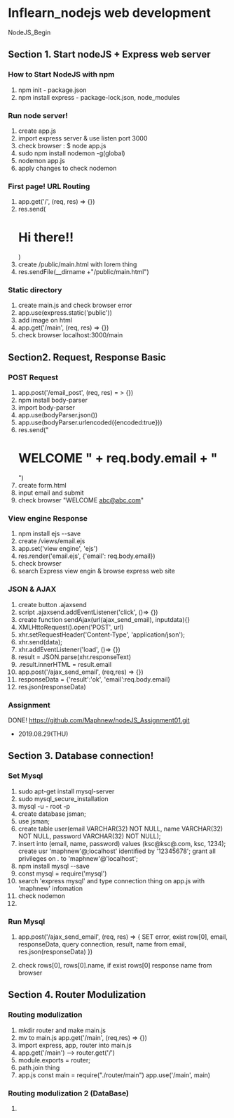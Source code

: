 # Inflearn_nodejs web development
NodeJS_Begin

## Section 1. Start nodeJS + Express web server
### How to Start NodeJS with npm
1. npm init - package.json
2. npm install express - package-lock.json, node_modules

### Run node server!
1. create app.js
2. import express server & use listen port 3000
3. check browser : $ node app.js
4. sudo npm install nodemon -g(global)
5. nodemon app.js
6. apply changes to check nodemon

### First page! URL Routing
1. app.get('/', (req, res) => {})
2. res.send(<h1>Hi there!!</h1>)
3. create /public/main.html with lorem thing
4. res.sendFile(__dirname +"/public/main.html")

### Static directory
1. create main.js and check browser error
2. app.use(express.static('public'))
3. add image on html
4. app.get('/main', (req, res) => {})
5. check browser localhost:3000/main

## Section2. Request, Response Basic

### POST Request
1. app.post('/email_post', (req, res) = > {})
2. npm install body-parser
3. import body-parser
4. app.use(bodyParser.json())
5. app.use(bodyParser.urlencoded({encoded:true}))
6. res.send("<h1>WELCOME " + req.body.email + "</h1>")
7. create form.html
8. input email and submit
9. check browser "WELCOME abc@abc.com"

### View engine Response
1. npm install ejs --save
2. create /views/email.ejs
3. app.set('view engine', 'ejs')
4. res.render('email.ejs', {'email': req.body.email})
5. check browser
6. search Express view engin & browse express web site

### JSON & AJAX
1. create button .ajaxsend
2. script .ajaxsend.addEventListener('click', ()=> {})
3. create function sendAjax(url(ajax_send_email), inputdata){}
4. XMLHttoRequest().open('POST', url)
5. xhr.setRequestHeader('Content-Type', 'application/json');
6. xhr.send(data);
7. xhr.addEventListener('load', ()=> {})
8. result = JSON.parse(xhr.responseText)
9. .result.innerHTML = result.email
10. app.post('/ajax_send_email', (req,res) => {})
11. responseData = {'result':'ok', 'email':req.body.email}
12. res.json(responseData)

### Assignment
DONE!
https://github.com/Maphnew/nodeJS_Assignment01.git

* 2019.08.29(THU)


## Section 3. Database connection!
### Set Mysql 
1. sudo apt-get install mysql-server
2. sudo mysql_secure_installation
3. mysql -u - root -p
4. create database jsman;
5. use jsman;
6. create table user(email VARCHAR(32) NOT NULL, name VARCHAR(32) NOT NULL, password VARCHAR(32) NOT NULL);
7. insert into (email, name, password) values (ksc@ksc@.com, ksc, 1234);
    create usr 'maphnew'@;localhost' identified by '12345678';
    grant all privileges on *.* to 'maphnew'@'localhost';
8. npm install mysql --save
9. const mysql = require('mysql')
10. search 'express mysql' and type connection thing on app.js with 'maphnew' infomation
11. check nodemon 
12. 

### Run Mysql
1. app.post('/ajax_send_email', (req, res) => {
    SET error, exist row[0], email, responseData, query connection, result, name from email, res.json(responseData) 
})

2. check rows[0], rows[0].name, if exist rows[0] response name from browser

## Section 4. Router Modulization

### Routing modulization
1. mkdir router and make main.js
2. mv to main.js app.get('/main', (req,res) => {})
3. import express, app, router into main.js
4. app.get('/main') --> router.get('/')
5. module.exports = router;
6. path.join thing
7. app.js const main = require("./router/main")
    app.use('/main', main)

### Routing modulization 2 (DataBase)
1.